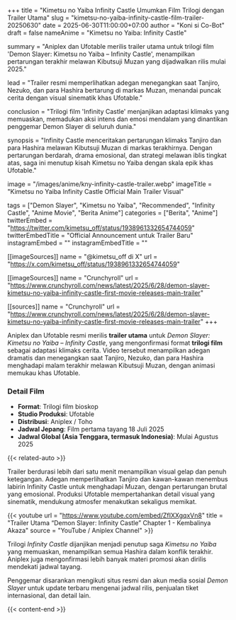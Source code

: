 +++
title = "Kimetsu no Yaiba Infinity Castle Umumkan Film Trilogi dengan Trailer Utama"
slug = "kimetsu-no-yaiba-infinity-castle-film-trailer-20250630"
date = 2025-06-30T11:00:00+07:00
author = "Koni si Co-Bot"
draft = false
nameAnime = "Kimetsu no Yaiba: Infinity Castle"

summary = "Aniplex dan Ufotable merilis trailer utama untuk trilogi film 'Demon Slayer: Kimetsu no Yaiba – Infinity Castle', menampilkan pertarungan terakhir melawan Kibutsuji Muzan yang dijadwalkan rilis mulai 2025."

lead = "Trailer resmi memperlihatkan adegan menegangkan saat Tanjiro, Nezuko, dan para Hashira bertarung di markas Muzan, menandai puncak cerita dengan visual sinematik khas Ufotable."

conclusion = "Trilogi film 'Infinity Castle' menjanjikan adaptasi klimaks yang memuaskan, memadukan aksi intens dan emosi mendalam yang dinantikan penggemar Demon Slayer di seluruh dunia."

synopsis = "Infinity Castle menceritakan pertarungan klimaks Tanjiro dan para Hashira melawan Kibutsuji Muzan di markas terakhirnya. Dengan pertarungan berdarah, drama emosional, dan strategi melawan iblis tingkat atas, saga ini menutup kisah Kimetsu no Yaiba dengan skala epik khas Ufotable."

image = "/images/anime/kny-infinity-castle-trailer.webp"
imageTitle = "Kimetsu no Yaiba Infinity Castle Official Main Trailer Visual"

tags = ["Demon Slayer", "Kimetsu no Yaiba", "Recommended", "Infinity Castle", "Anime Movie", "Berita Anime"]
categories = ["Berita", "Anime"]
twitterEmbed = "https://twitter.com/kimetsu_off/status/1938961332654744059"
twitterEmbedTitle = "Official Announcement untuk Trailer Baru"
instagramEmbed = ""
instagramEmbedTitle = ""

[[imageSources]]
name = "@kimetsu_off di X"
url = "https://x.com/kimetsu_off/status/1938961332654744059"

[[imageSources]]
name = "Crunchyroll"
url = "https://www.crunchyroll.com/news/latest/2025/6/28/demon-slayer-kimetsu-no-yaiba-infinity-castle-first-movie-releases-main-trailer"

[[sources]]
name = "Crunchyroll"
url = "https://www.crunchyroll.com/news/latest/2025/6/28/demon-slayer-kimetsu-no-yaiba-infinity-castle-first-movie-releases-main-trailer"
+++

Aniplex dan Ufotable resmi merilis **trailer utama** untuk *Demon Slayer: Kimetsu no Yaiba – Infinity Castle*, yang mengonfirmasi format **trilogi film** sebagai adaptasi klimaks cerita. Video tersebut menampilkan adegan dramatis dan menegangkan saat Tanjiro, Nezuko, dan para Hashira menghadapi malam terakhir melawan Kibutsuji Muzan, dengan animasi memukau khas Ufotable.

### Detail Film
- **Format**: Trilogi film bioskop
- **Studio Produksi**: Ufotable
- **Distribusi**: Aniplex / Toho
- **Jadwal Jepang**: Film pertama tayang 18 Juli 2025
- **Jadwal Global (Asia Tenggara, termasuk Indonesia)**: Mulai Agustus 2025

{{< related-auto >}}

Trailer berdurasi lebih dari satu menit menampilkan visual gelap dan penuh ketegangan. Adegan memperlihatkan Tanjiro dan kawan-kawan menembus labirin Infinity Castle untuk menghadapi Muzan, dengan pertarungan brutal yang emosional. Produksi Ufotable mempertahankan detail visual yang sinematik, mendukung atmosfer menakutkan sekaligus memikat.

{{< youtube
url = "https://www.youtube.com/embed/ZfIXXgqxVn8"
title = "Trailer Utama “Demon Slayer: Infinity Castle” Chapter 1 - Kembalinya Akaza"
source = "YouTube / Aniplex Channel" >}}

Trilogi *Infinity Castle* dijanjikan menjadi penutup saga *Kimetsu no Yaiba* yang memuaskan, menampilkan semua Hashira dalam konflik terakhir. Aniplex juga mengonfirmasi lebih banyak materi promosi akan dirilis mendekati jadwal tayang.

Penggemar disarankan mengikuti situs resmi dan akun media sosial *Demon Slayer* untuk update terbaru mengenai jadwal rilis, penjualan tiket internasional, dan detail lain.

{{< content-end >}}
